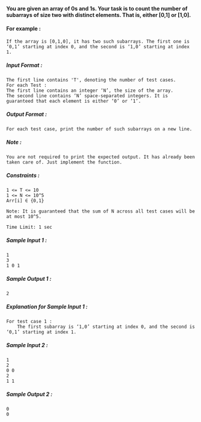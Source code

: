 <div _ngcontent-serverapp-c219="" class="description ng-star-inserted"><h4 id="you-are-given-an-array-of-0s-and-1s-your-task-is-to-count-the-number-of-subarrays-of-size-two-with-distinct-elements-that-is-either-0-1-or-1-0">You are given an array of 0s and 1s. Your task is to count the number of subarrays of size two with distinct elements. That is, either [0,1] or [1,0].</h4>

<h4 id="for-example">For example :</h4>

<pre><code>If the array is [0,1,0], it has two such subarrays. The first one is ‘0,1’ starting at index 0, and the second is ‘1,0’ starting at index 1.
</code></pre>

<h5 id="input-format">Input Format :</h5>

<pre><code>The first line contains 'T', denoting the number of test cases.
For each Test :
The first line contains an integer ‘N’, the size of the array.
The second line contains ‘N’ space-separated integers. It is guaranteed that each element is either ‘0’ or ‘1’.
</code></pre>

<h5 id="output-format">Output Format :</h5>

<pre><code>For each test case, print the number of such subarrays on a new line.
</code></pre>

<h5 id="note">Note :</h5>

<pre><code>You are not required to print the expected output. It has already been taken care of. Just implement the function.
</code></pre>

<h5 id="constraints">Constraints :</h5>

<pre><code>1 &lt;= T &lt;= 10
1 &lt;= N &lt;= 10^5
Arr[i] ∈ {0,1}

Note: It is guaranteed that the sum of N across all test cases will be at most 10^5.

Time Limit: 1 sec
</code></pre>
</div>
<div _ngcontent-serverapp-c219="" class="description ng-star-inserted"><h5>Sample Input 1 :</h5>

<pre><code>1
3
1 0 1
</code></pre>

<h5>Sample Output 1 :</h5>

<pre><code>2
</code></pre>

<h5>Explanation for Sample Input 1 :</h5>

<pre><code>For test case 1 :
    The first subarray is ‘1,0’ starting at index 0, and the second is ‘0,1’ starting at index 1.
</code></pre>

<h5>Sample Input 2 :</h5>

<pre><code>1
2
0 0
2
1 1
</code></pre>

<h5>Sample Output 2 :</h5>

<pre><code>0
0
</code></pre>
</div>

